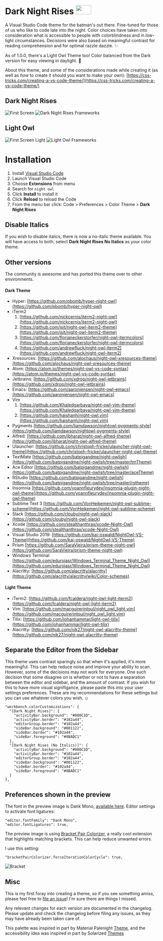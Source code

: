 # Dark Night Rises <img src="https://encrypted-tbn0.gstatic.com/images?q=tbn:ANd9GcQH4NIzupe_mVZqFlkHMjx2J3X6zxYAMk30EeyJMOcXyZ5FHcIdbzidGCcSdrbh9P1uWC8&usqp=CAU" height="30" width="50"/>

<!-- [![Version](https://vsmarketplacebadge.apphb.com/version/sdras.night-owl.svg)](https://aka.ms/nightowl) -->
<!-- [![Downloads](https://img.shields.io/vscode-marketplace/r/sdras.night-owl.svg)](https://aka.ms/nightowl) -->

A Visual Studio Code theme for the batman's out there. Fine-tuned for those of us who like to code late into the night. Color choices have taken into consideration what is accessible to people with colorblindness and in low-light circumstances. Decisions were also based on meaningful contrast for reading comprehension and for optimal razzle dazzle. ✨

As of 1.0.0, there's a Light Owl Theme too! Color balanced from the Dark version for easy viewing in daylight. 🌅

About this theme, and some of the considerations made while creating it (as well as _how_ to create it should you want to make your own): [https://css-tricks.com/creating-a-vs-code-theme/](https://css-tricks.com/creating-a-vs-code-theme/)

## Dark Night Rises

![First Screen](first-screen.jpg)
![Dark Night Rises Frameworks](three-dark.jpg)

## Light Owl

![First Screen Light](light-owl-full.jpg)
![Light Owl Frameworks](three-light.jpg)

# Installation

1.  Install [Visual Studio Code](https://code.visualstudio.com/)
2.  Launch Visual Studio Code
3.  Choose **Extensions** from menu
4.  Search for `night owl`
5.  Click **Install** to install it
6.  Click **Reload** to reload the Code
7.  From the menu bar click: Code > Preferences > Color Theme > **Dark Night Rises**

## Disable Italics

If you wish to disable italics, there is now a no-italic theme available. You will have access to both, select **Dark Night Rises No Italics** as your color theme.

## Other versions

The community is awesome and has ported this theme over to other environments.

#### Dark Theme

- Hyper: [https://github.com/pbomb/hyper-night-owl](https://github.com/pbomb/hyper-night-owl)
- iTerm2
  1.  [https://github.com/nickcernis/iterm2-night-owl](https://github.com/nickcernis/iterm2-night-owl)
  2.  [https://github.com/jsit/night-owl-iterm2-theme](https://github.com/jsit/night-owl-iterm2-theme)
  3.  [https://github.com/florianeckerstorfer/night-owl-itermcolors](https://github.com/florianeckerstorfer/night-owl-itermcolors)
  4.  [https://github.com/andrewfluck/night-owl-iterm2](https://github.com/andrewfluck/night-owl-iterm2)
- Xresources: [https://github.com/alochaus/night-owl-xresources-theme](https://github.com/alochaus/night-owl-xresources-theme)
- Atom: [https://atom.io/themes/night-owl-vs-code-syntax](https://atom.io/themes/night-owl-vs-code-syntax)
- Jetbrains: [https://github.com/xdrop/night-owl-jetbrains](https://github.com/xdrop/night-owl-jetbrains)
- Emacs: [https://github.com/aaronjensen/night-owl-emacs](https://github.com/aaronjensen/night-owl-emacs)
- Vim
  1. [https://github.com/Khaledgarbaya/night-owl-vim-theme](https://github.com/Khaledgarbaya/night-owl-vim-theme)
  2. [https://github.com/haishanh/night-owl.vim](https://github.com/haishanh/night-owl.vim)
- Pygments [https://github.com/liamdawson/nightowl-pygments-style](https://github.com/liamdawson/nightowl-pygments-style)
- Alfred: [https://github.com/jbharat/night-owl-alfred-theme](https://github.com/jbharat/night-owl-alfred-theme)
- Ulauncher: [https://github.com/christoph-fricke/ulauncher-night-owl-theme](https://github.com/christoph-fricke/ulauncher-night-owl-theme)
- TextMate [https://github.com/batpigandme/night-owlish](https://github.com/batpigandme/night-owlish/tree/master/tmTheme)
- Ace Editor [https://github.com/batpigandme/night-owlish](https://github.com/batpigandme/night-owlish/tree/master/aceTheme)
- RStudio [https://github.com/batpigandme/night-owlish](https://github.com/batpigandme/night-owlish/tree/master/rstheme)
- Insomnia [https://github.com/yoannfleurydev/insomnia-plugin-night-owl-theme](https://github.com/yoannfleurydev/insomnia-plugin-night-owl-theme)
- Sublime Text 3 [https://github.com/VonHeikemen/night-owl-sublime-scheme](https://github.com/VonHeikemen/night-owl-sublime-scheme)
- Slack [https://github.com/clouby/night-owl-slack](https://github.com/clouby/night-owl-slack)
- Xcode [https://github.com/stealthanthrax/xcode-Night-Owl](https://github.com/stealthanthrax/xcode-Night-Owl)
- Visual Studio 2019: [https://github.com/kai-oswald/NightOwl-VS-Theme](https://github.com/kai-oswald/NightOwl-VS-Theme)
- Prism [https://github.com/SaraVieira/prism-theme-night-owl](https://github.com/SaraVieira/prism-theme-night-owl)
- Windows Terminal [https://github.com/edurojasr/Windows_Terminal_Theme_Night_Owl](https://github.com/edurojasr/Windows_Terminal_Theme_Night_Owl)
- Alacritty: [https://github.com/alacritty/alacritty](https://github.com/alacritty/alacritty/wiki/Color-schemes)

#### Light Theme

- iTerm2: [https://github.com/fcaldera/night-owl-light-iterm2](https://github.com/fcaldera/night-owl-light-iterm2)
- Vim: [https://github.com/macguirerintoul/night_owl_light.vim](https://github.com/macguirerintoul/night_owl_light.vim)
- Tilix: [https://github.com/johanhammar/light-owl-tilix](https://github.com/johanhammar/light-owl-tilix)
- Alacritty: [https://github.com/nik27/night-owl-alacritty-theme](https://github.com/nik27/night-owl-alacritty-theme)

## Separate the Editor from the Sidebar

This theme uses contrast sparingly so that when it's applied, it's more meaningful. This can help reduce noise and improve your ability to scan. However, some of the decisions may not work for everyone. One such decision that some disagree on is whether or not to have a separation between the editor and sidebar, and the amount of contrast. If you wish for this to have more visual signifigance, please paste this into your user settings preferences. These are my recommendations for these settings but you can use whatever colors you wish. ☺️

```
"workbench.colorCustomizations": {
  "[Dark Night Rises]": {
    "activityBar.background": "#000C1D",
    "activityBar.border": "#102a44",
    "editorGroup.border": "#102a44",
    "sideBar.background": "#001122",
    "sideBar.border": "#102a44",
    "sideBar.foreground": "#8BADC1"
  },
  "[Dark Night Rises (No Italics)]": {
    "activityBar.background": "#000C1D",
    "activityBar.border": "#102a44",
    "editorGroup.border": "#102a44",
    "sideBar.background": "#001122",
    "sideBar.border": "#102a44",
    "sideBar.foreground": "#8BADC1"
  }
},
```

## Preferences shown in the preview

The font in the preview image is Dank Mono, [available here](https://dank.sh/). Editor settings to activate font ligatures:

```
"editor.fontFamily": "Dank Mono",
"editor.fontLigatures": true,
```

The preview image is using [Bracket Pair Colorizer](https://marketplace.visualstudio.com/items?itemName=CoenraadS.bracket-pair-colorizer), a really cool extension that highlights matching brackets. This can help reduce unwanted errors.

I use this setting:

```
"bracketPairColorizer.forceIterationColorCycle": true,
```

![Bracket](bracket.png)

## Misc

This is my first foray into creating a theme, so if you see something amiss, please feel free to [file an issue](https://github.com/sdras/night-owl-vscode-theme/issues)! I'm sure there are things I missed.

Any relevant changes for each version are documented in the changelog. Please update and check the changelog before filing any issues, as they may have already been taken care of.

This palette was inspired in part by Material Palenight [Theme](https://marketplace.visualstudio.com/items?itemName=whizkydee.material-palenight-theme), and the accessibility idea was inspired in part by Solarized [Themes](http://ethanschoonover.com/solarized)
